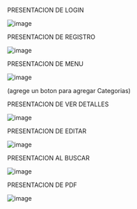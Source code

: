 PRESENTACION DE LOGIN 

![image](https://github.com/PsyG3kk0/LP2_EF_ChavezPumaJoseDavid/assets/171426737/9ab6c234-b9d1-406b-b5e8-3284f63e3c12)


PRESENTACION DE REGISTRO

![image](https://github.com/PsyG3kk0/LP2_EF_ChavezPumaJoseDavid/assets/171426737/abc6ea38-1c14-4417-8743-0984fed4b29e)

PRESENTACION DE MENU

![image](https://github.com/PsyG3kk0/LP2_EF_ChavezPumaJoseDavid/assets/171426737/ee4d7362-855b-47bb-a559-83cb6c736a9f)

(agrege un boton para agregar Categorias)

PRESENTACION DE VER DETALLES 

![image](https://github.com/PsyG3kk0/LP2_EF_ChavezPumaJoseDavid/assets/171426737/be556563-acc1-415f-9179-8433986f7b5f)

PRESENTACION DE EDITAR

![image](https://github.com/PsyG3kk0/LP2_EF_ChavezPumaJoseDavid/assets/171426737/84594297-97ab-40da-be17-124fa3d635d9)

PRESENTACION AL BUSCAR 

![image](https://github.com/PsyG3kk0/LP2_EF_ChavezPumaJoseDavid/assets/171426737/bd637a46-78f5-4762-b02a-59b6a73dcb28)

PRESENTACION DE PDF

![image](https://github.com/PsyG3kk0/LP2_EF_ChavezPumaJoseDavid/assets/171426737/a7449bbc-1766-452a-9bb1-a20a134ec4ac)

